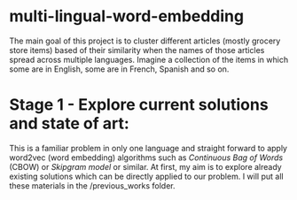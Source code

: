 # multi-lingual-word-embedding
The main goal of this project is to cluster different articles (mostly grocery store items) based of their similarity when the names of those articles spread across multiple languages. Imagine a collection of the items in which some are in English, some are in French, Spanish and so on. 

# Stage 1 - Explore current solutions and state of art:
This is a familiar problem in only one language and straight forward to apply word2vec (word embedding) algorithms such as *Continuous Bag of Words* (CBOW) or *Skipgram model* or similar. At first, my aim is to explore already existing solutions which can be directly applied to our problem. I will put all these materials in the /previous_works folder. 

 

